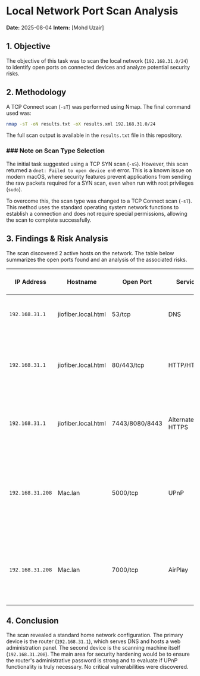 # Local Network Port Scan Analysis

**Date:** 2025-08-04
**Intern:** [Mohd Uzair]

## 1. Objective

The objective of this task was to scan the local network (`192.168.31.0/24`) to identify open ports on connected devices and analyze potential security risks.

## 2. Methodology

A TCP Connect scan (`-sT`) was performed using Nmap. The final command used was:
```bash
nmap -sT -oN results.txt -oX results.xml 192.168.31.0/24
```
The full scan output is available in the `results.txt` file in this repository.

### ### Note on Scan Type Selection

The initial task suggested using a TCP SYN scan (`-sS`). However, this scan returned a `dnet: Failed to open device en0` error. This is a known issue on modern macOS, where security features prevent applications from sending the raw packets required for a SYN scan, even when run with root privileges (`sudo`).

To overcome this, the scan type was changed to a TCP Connect scan (`-sT`). This method uses the standard operating system network functions to establish a connection and does not require special permissions, allowing the scan to complete successfully.

## 3. Findings & Risk Analysis

The scan discovered 2 active hosts on the network. The table below summarizes the open ports found and an analysis of the associated risks.

| IP Address      | Hostname            | Open Port     | Service         | Potential Security Risk                                                                                              | Recommendation                                                                          |
|-----------------|---------------------|---------------|-----------------|----------------------------------------------------------------------------------------------------------------------|-----------------------------------------------------------------------------------------|
| `192.168.31.1`  | jiofiber.local.html | 53/tcp        | DNS             | Standard service for a router. No significant risk.                                                                  | None.                                                                                   |
| `192.168.31.1`  | jiofiber.local.html | 80/443/tcp    | HTTP/HTTPS      | Router admin panel. Risk is moderate if the password is weak or default.                                             | Ensure a strong, unique password is set for the router admin page.                      |
| `192.168.31.1`  | jiofiber.local.html | 7443/8080/8443 | Alternate HTTPS | Additional management or proxy ports. Same risk as the primary admin panel.                                          | Ensure services are needed; disable if not. Use strong credentials.                   |
| `192.168.31.208`| Mac.lan             | 5000/tcp      | UPnP            | Allows automatic port forwarding. Could be exploited by malicious software. Risk is low on a trusted network.        | Disable UPnP on the router if not required by specific applications (e.g., for gaming). |
| `192.168.31.208`| Mac.lan             | 7000/tcp      | AirPlay         | Used for screen sharing and media streaming from other Apple devices. Low risk.                                      | Disable AirPlay Receiver in System Settings if the feature is not used.                 |

## 4. Conclusion

The scan revealed a standard home network configuration. The primary device is the router (`192.168.31.1`), which serves DNS and hosts a web administration panel. The second device is the scanning machine itself (`192.168.31.208`). The main area for security hardening would be to ensure the router's administrative password is strong and to evaluate if UPnP functionality is truly necessary. No critical vulnerabilities were discovered.
